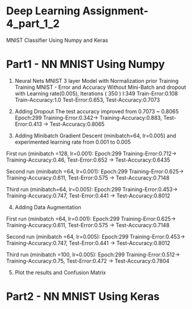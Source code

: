 # Deep Learning Assignment-4_part_1_2
MNIST Classifier Using Numpy and Keras

# Part1 - NN MNIST Using Numpy 
1. Neural Nets MNIST 3 layer Model with Normalization prior Training
Training MNIST - Error and Accuracy Without Mini-Batch and dropout with Learning rate(0.005), Iterations ( 350 )
I:349 Train-Error:0.108 Train-Accuracy:1.0
Test-Error:0.653, Test-Accuracy:0.7073

2. Adding Dropout
The test accuracy improved from 0.7073 ~ 0.8065
Epoch:299 Training-Error:0.342-> Training-Accuracy:0.883, Test-Error:0.413 -> Test-Accuracy:0.8065

3. Adding Minibatch Gradient Descent (minibatch=64, lr=0.005) and experimented learning rate from 0.001 to 0.005 

First run (minibatch =128, lr=0.001):
Epoch:299 Training-Error:0.712-> Training-Accuracy:0.46, Test-Error:0.652 -> Test-Accuracy:0.6435

Second run (minibatch =64, lr=0.001):
Epoch:299 Training-Error:0.625-> Training-Accuracy:0.611, Test-Error:0.575 -> Test-Accuracy:0.7148

Third run (minibatch=64, lr=0.005):
Epoch:299 Training-Error:0.453-> Training-Accuracy:0.747, Test-Error:0.441 -> Test-Accuracy:0.8012

4. Adding Data Augmentation

First run (minibatch =64, lr=0.001):
Epoch:299 Training-Error:0.625-> Training-Accuracy:0.611, Test-Error:0.575 -> Test-Accuracy:0.7148

Second run (minibatch =64, lr=0.005):
Epoch:299 Training-Error:0.453-> Training-Accuracy:0.747, Test-Error:0.441 -> Test-Accuracy:0.8012

Third run (minibatch =100, lr=0.005):
Epoch:299 Training-Error:0.512-> Training-Accuracy:0.75, Test-Error:0.472 -> Test-Accuracy:0.7804

5. Plot the results and Confusion Matrix

# Part2 - NN MNIST Using Keras



